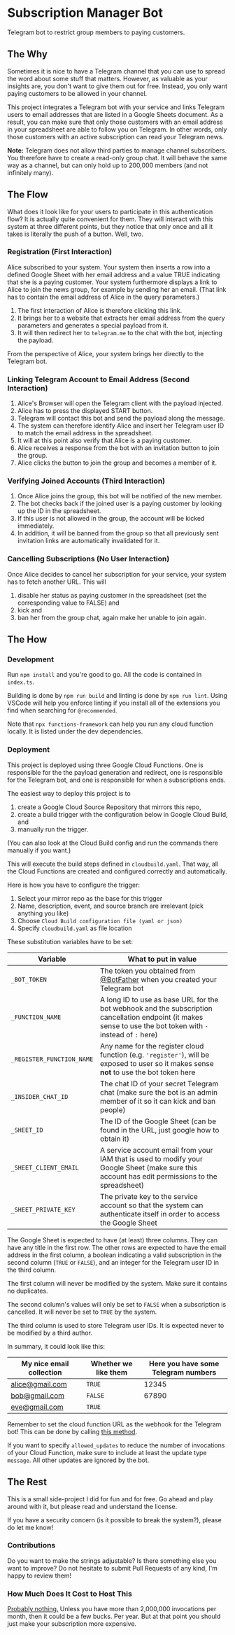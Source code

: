 # Subscription Manager Bot

Telegram bot to restrict group members to paying customers.

## The Why

Sometimes it is nice to have a Telegram channel that you can use to spread the word about some stuff that matters.
However, as valuable as your insights are, you don't want to give them out for free.
Instead, you only want paying customers to be allowed in your channel.

This project integrates a Telegram bot with your service and links Telegram users to email addresses that are listed in a Google Sheets document.
As a result, you can make sure that only those customers with an email address in your spreadsheet are able to follow you on Telegram.
In other words, only those customers with an active subscription can read your Telegram news.

**Note:** Telegram does not allow third parties to manage channel subscribers.
You therefore have to create a read-only group chat.
It will behave the same way as a channel, but can only hold up to 200,000 members (and not infinitely many).

## The Flow

What does it look like for your users to participate in this authentication flow?
It is actually quite convenient for them.
They will interact with this system at three different points, but they notice that only once and all it takes is literally the push of a button.
Well, two.

### Registration (First Interaction)

Alice subscribed to your system.
Your system then inserts a row into a defined Google Sheet with her email address and a value TRUE indicating that she is a paying customer.
Your system furthermore displays a link to Alice to join the news group, for example by sending her an email.
(That link has to contain the email address of Alice in the query parameters.)

1. The first interaction of Alice is therefore clicking this link.
2. It brings her to a website that extracts her email address from the query parameters and generates a special payload from it.
3. It will then redirect her to `telegram.me` to the chat with the bot, injecting the payload.

From the perspective of Alice, your system brings her directly to the Telegram bot.

### Linking Telegram Account to Email Address (Second Interaction)

1. Alice's Browser will open the Telegram client with the payload injected.
2. Alice has to press the displayed START button.
3. Telegram will contact this bot and send the payload along the message.
4. The system can therefore identify Alice and insert her Telegram user ID to match the email address in the spreadsheet.
5. It will at this point also verify that Alice is a paying customer.
6. Alice receives a response from the bot with an invitation button to join the group.
7. Alice clicks the button to join the group and becomes a member of it.

### Verifying Joined Accounts (Third Interaction)

1. Once Alice joins the group, this bot will be notified of the new member.
2. The bot checks back if the joined user is a paying customer by looking up the ID in the spreadsheet.
3. If this user is not allowed in the group, the account will be kicked immediately.
4. In addition, it will be banned from the group so that all previously sent invitation links are automatically invalidated for it.

### Cancelling Subscriptions (No User Interaction)

Once Alice decides to cancel her subscription for your service, your system has to fetch another URL.
This will

1. disable her status as paying customer in the spreadsheet (set the corresponding value to FALSE) and
2. kick and
3. ban her from the group chat, again make her unable to join again.

## The How

### Development

Run `npm install` and you're good to go.
All the code is contained in `index.ts`.

Building is done by `npm run build` and linting is done by `npm run lint`.
Using VSCode will help you enforce linting if you install all of the extensions you find when searching for `@recommended`.

Note that `npx functions-framework` can help you run any cloud function locally.
It is listed under the dev dependencies.

### Deployment

This project is deployed using three Google Cloud Functions.
One is responsible for the the payload generation and redirect, one is responsible for the Telegram bot, and one is responsible for when a subscriptions ends.

The easiest way to deploy this project is to

1. create a Google Cloud Source Repository that mirrors this repo,
2. create a build trigger with the configuration below in Google Cloud Build, and
3. manually run the trigger.

(You can also look at the Cloud Build config and run the commands there manually if you want.)

This will execute the build steps defined in `cloudbuild.yaml`.
That way, all the Cloud Functions are created and configured correctly and automatically.

Here is how you have to configure the trigger:

1. Select your mirror repo as the base for this trigger
2. Name, description, event, and source branch are irrelevant (pick anything you like)
3. Choose `Cloud Build configuration file (yaml or json)`
4. Specify `cloudbuild.yaml` as file location

These substitution variables have to be set:

| Variable                  | What to put in value                                                                                                                                           |
| ------------------------- | -------------------------------------------------------------------------------------------------------------------------------------------------------------- |
| `_BOT_TOKEN`              | The token you obtained from [@BotFather](https://t.me/BotFather) when you created your Telegram bot                                                            |
| `_FUNCTION_NAME`          | A long ID to use as base URL for the bot webhook and the subscription cancellation endpoint (it makes sense to use the bot token with `-` instead of `:` here) |
| `_REGISTER_FUNCTION_NAME` | Any name for the register cloud function (e.g. `'register'`), will be exposed to user so it makes sense **not** to use the bot token here                      |
| `_INSIDER_CHAT_ID`        | The chat ID of your secret Telegram chat (make sure the bot is an admin member of it so it can kick and ban people)                                            |
| `_SHEET_ID`               | The ID of the Google Sheet (can be found in the URL, just google how to obtain it)                                                                             |
| `_SHEET_CLIENT_EMAIL`     | A service account email from your IAM that is used to modify your Google Sheet (make sure this account has edit permissions to the spreadsheet)                |
| `_SHEET_PRIVATE_KEY`      | The private key to the service account so that the system can authenticate itself in order to access the Google Sheet                                          |

The Google Sheet is expected to have (at least) three columns.
They can have any title in the first row.
The other rows are expected to have the email address in the first column, a boolean indicating a valid subscription in the second column (`TRUE` or `FALSE`), and an integer for the Telegram user ID in the third column.

The first column will never be modified by the system.
Make sure it contains no duplicates.

The second column's values will only be set to `FALSE` when a subscription is cancelled.
It will never be set to `TRUE` by the system.

The third column is used to store Telegram user IDs.
It is expected never to be modified by a third author.

In summary, it could look like this:

| My nice email collection | Whether we like them | Here you have some Telegram numbers |
| ------------------------ | -------------------- | ----------------------------------- |
| alice@gmail.com          | `TRUE`               | 12345                               |
| bob@gmail.com            | `FALSE`              | 67890                               |
| eve@gmail.com            | `TRUE`               |                                     |

Remember to set the cloud function URL as the webhook for the Telegram bot!
This can be done by calling [this method](https://core.telegram.org/bots/api#setwebhook).

If you want to specify `allowed_updates` to reduce the number of invocations of your Cloud Function, make sure to include at least the update type `message`.
All other updates are ignored by the bot.

## The Rest

This is a small side-project I did for fun and for free.
Go ahead and play around with it, but please read and understand the license.

If you have a security concern (is it possible to break the system?), please do let me know!

### Contributions

Do you want to make the strings adjustable?
Is there something else you want to improve?
Do not hesitate to submit Pull Requests of any kind, I'm happy to review them!

### How Much Does It Cost to Host This

[Probably nothing.](https://cloud.google.com/free)
Unless you have more than 2,000,000 invocations per month, then it could be a few bucks.
Per year.
But at that point you should just make your subscription more expensive.
